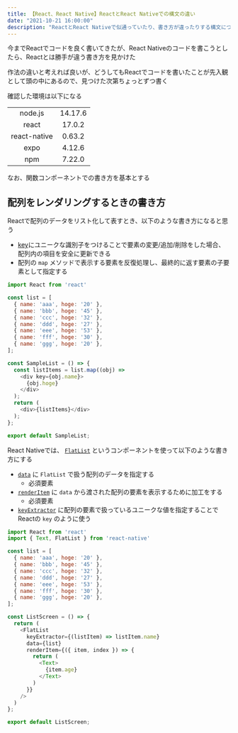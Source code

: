 ```yaml
---
title: 【React、React Native】ReactとReact Nativeでの構文の違い
date: "2021-10-21 16:00:00"
description: "ReactとReact Nativeで似通っていたり、書き方が違ったりする構文についてまとめる"
---
```


今までReactでコードを良く書いてきたが、React Nativeのコードを書こうとしたら、Reactとは勝手が違う書き方を見かけた

作法の違いと考えれば良いが、どうしてもReactでコードを書いたことが先入観として頭の中にあるので、見つけた次第ちょっとずつ書く

確認した環境は以下になる

|||
|:---:|:---:|
|node.js|14.17.6|
|react|17.0.2|
|react-native|0.63.2|
|expo|4.12.6|
|npm|7.22.0|

なお、関数コンポーネントでの書き方を基本とする

## 配列をレンダリングするときの書き方

Reactで配列のデータをリスト化して表すとき、以下のような書き方になると思う

- [key](https://ja.reactjs.org/docs/lists-and-keys.html)にユニークな識別子をつけることで要素の変更/追加/削除をした場合、配列内の項目を安全に更新できる
- 配列の `map` メソッドで表示する要素を反復処理し、最終的に返す要素の子要素として指定する

```javascript
import React from 'react'

const list = [
  { name: 'aaa', hoge: '20' },
  { name: 'bbb', hoge: '45' },
  { name: 'ccc', hoge: '32' },
  { name: 'ddd', hoge: '27' },
  { name: 'eee', hoge: '53' },
  { name: 'fff', hoge: '30' },
  { name: 'ggg', hoge: '20' },
];

const SampleList = () => {
  const listItems = list.map((obj) =>
    <div key={obj.name}>
      {obj.hoge}
    </div>
  );
  return (
    <div>{listItems}</div>
  );
};

export default SampleList;
```

React Nativeでは、 [`FlatList`](https://reactnative.dev/docs/flatlist) というコンポーネントを使って以下のような書き方にする

- [`data`](https://reactnative.dev/docs/flatlist#required-data) に `FlatList` で扱う配列のデータを指定する
  - 必須要素
- [`renderItem`](https://reactnative.dev/docs/flatlist#required-renderitem) に `data` から渡された配列の要素を表示するために加工をする
  - 必須要素
- [`keyExtractor`](https://reactnative.dev/docs/flatlist#keyextractor) に配列の要素で扱っているユニークな値を指定することでReactの `key` のように使う

```javascript
import React from 'react'
import { Text, FlatList } from 'react-native'

const list = [
  { name: 'aaa', hoge: '20' },
  { name: 'bbb', hoge: '45' },
  { name: 'ccc', hoge: '32' },
  { name: 'ddd', hoge: '27' },
  { name: 'eee', hoge: '53' },
  { name: 'fff', hoge: '30' },
  { name: 'ggg', hoge: '20' },
];

const ListScreen = () => {
  return (
    <FlatList
      keyExtractor={(listItem) => listItem.name}
      data={list}
      renderItem={({ item, index }) => {
        return (
          <Text>
            {item.age}
          </Text>
        )
      }}
    />
  )
};

export default ListScreen;
```
